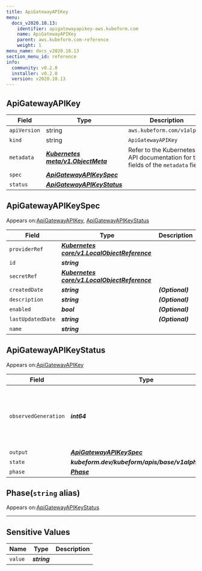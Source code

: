 ```yaml
---
title: ApiGatewayAPIKey
menu:
  docs_v2020.10.13:
    identifier: apigatewayapikey-aws.kubeform.com
    name: ApiGatewayAPIKey
    parent: aws.kubeform.com-reference
    weight: 1
menu_name: docs_v2020.10.13
section_menu_id: reference
info:
  community: v0.2.0
  installer: v0.2.0
  version: v2020.10.13
---
```


## ApiGatewayAPIKey
| Field | Type | Description |
| ------ | ----- | ----------- |
| `apiVersion` | string | `aws.kubeform.com/v1alpha1` |
|    `kind` | string | `ApiGatewayAPIKey` |
| `metadata` | ***[Kubernetes meta/v1.ObjectMeta](https://kubernetes.io/docs/reference/generated/kubernetes-api/v1.13/#objectmeta-v1-meta)***|Refer to the Kubernetes API documentation for the fields of the `metadata` field.|
| `spec` | ***[ApiGatewayAPIKeySpec](#apigatewayapikeyspec)***||
| `status` | ***[ApiGatewayAPIKeyStatus](#apigatewayapikeystatus)***||
## ApiGatewayAPIKeySpec

Appears on:[ApiGatewayAPIKey](#apigatewayapikey), [ApiGatewayAPIKeyStatus](#apigatewayapikeystatus)

| Field | Type | Description |
| ------ | ----- | ----------- |
| `providerRef` | ***[Kubernetes core/v1.LocalObjectReference](https://kubernetes.io/docs/reference/generated/kubernetes-api/v1.13/#localobjectreference-v1-core)***||
| `id` | ***string***||
| `secretRef` | ***[Kubernetes core/v1.LocalObjectReference](https://kubernetes.io/docs/reference/generated/kubernetes-api/v1.13/#localobjectreference-v1-core)***||
| `createdDate` | ***string***| ***(Optional)*** |
| `description` | ***string***| ***(Optional)*** |
| `enabled` | ***bool***| ***(Optional)*** |
| `lastUpdatedDate` | ***string***| ***(Optional)*** |
| `name` | ***string***||
## ApiGatewayAPIKeyStatus

Appears on:[ApiGatewayAPIKey](#apigatewayapikey)

| Field | Type | Description |
| ------ | ----- | ----------- |
| `observedGeneration` | ***int64***| ***(Optional)*** Resource generation, which is updated on mutation by the API Server.|
| `output` | ***[ApiGatewayAPIKeySpec](#apigatewayapikeyspec)***| ***(Optional)*** |
| `state` | ***kubeform.dev/kubeform/apis/base/v1alpha1.State***| ***(Optional)*** |
| `phase` | ***[Phase](#phase)***| ***(Optional)*** |
## Phase(`string` alias)

Appears on:[ApiGatewayAPIKeyStatus](#apigatewayapikeystatus)

---
## Sensitive Values
| Name | Type | Description |
|------|------|-------------|
| `value` | ***string*** ||
